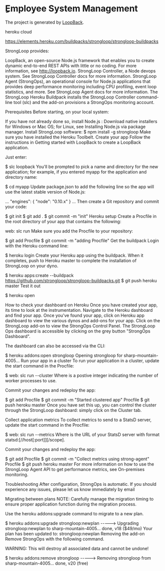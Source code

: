 # ِEmployee System Management



The project is generated by [LoopBack](http://loopback.io).



heroku cloud 

https://elements.heroku.com/buildpacks/strongloop/strongloop-buildpacks












StrongLoop provides:

LoopBack, an open-source Node.js framework that enables you to create dynamic end-to-end REST APIs with little or no coding. For more information, see http://loopback.io.
StrongLoop Controller, a Node devops system. See StrongLoop Controller docs for more information.
StrongLoop Agent (StrongOps), an operational console for Node.js applications that provides deep performance monitoring including CPU profiling, event loop statistics, and more. See StrongLoop Agent docs for more information.
The StrongLoop Heroku Buildpack installs the StrongLoop Controller command-line tool (slc) and the add-on provisions a StrongOps monitoring account.

Prerequisites
Before starting, on your local system:

If you have not already done so, install Node.js : Download native installers for Windows or Mac OS; for Linux, see Installing Node.js via package manager.
Install StrongLoop software:
$  npm install -g strongloop
Make sure you have installed the Heroku Toolbelt.
Create your app
Follow the instructions in Getting started with LoopBack to create a LoopBack application.

Just enter:

$ slc loopback
You'll be prompted to pick a name and directory for the new application; for example, if you entered myapp for the application and directory name:

$ cd myapp
Update package.json to add the following line so the app will use the latest stable version of Node.js:

...
    "engines": {
        "node": "0.10.x"
    }
...
Then create a Git repository and commit your code:

$ git init
$ git add . 
$ git commit -m "init"
Heroku setup
Create a Procfile in the root directory of your app that contains the following:

web: slc run 
Make sure you add the Procfile to your repository:

$ git add Procfile 
$ git commit -m "adding Procfile"
Get the buildpack
Login with the Heroku command line:

$ heroku login
Create your Heroku app using the buildpack. When it completes, push to Heroku master to complete the installation of StrongLoop on your dyno.

$ heroku apps:create --buildpack https://github.com/strongloop/strongloop-buildpacks.git
$ git push heroku master
Test it out

$ heroku open



How to check your dashboard on Heroku
Once you have created your app, its time to look at the instrumentation. Navigate to the Heroku dashboard and find your app. Once you've found your app, click on Heroku app dashboard to view the various dynos and add-ons for your app. Click on the StrongLoop add-on to view the StrongOps Control Panel. The StrongLoop Ops dashboard is accessible by clicking on the grey button "StrongOps Dashboard".

The dashboard can also be accessed via the CLI:

$ heroku addons:open strongloop
Opening strongloop for sharp-mountain-4005…
Run your app in a cluster
To run your application in a cluster, update the start command in the Procfile:

$ web: slc run --cluster <n>
Where <n> is a postive integer indicating the number of worker processes to use.

Commit your changes and redeploy the app:

$ git add Procfile
$ git commit -m "Started clustered app" Procfile
$ git push heroku master
Once you have set this up, you can control the cluster through the StrongLoop dashboard: simply click on the Cluster tab.

Collect application metrics
To collect metrics to send to a StatsD server, update the start command in the Procfile:

$ web: slc run --metrics <statsd-url>
Where <statsd-url> is the URL of your StatsD server with format statsd:[//host[:port]][/scope].

Commit your changes and redeploy the app:

$ git add Procfile
$ git commit -m "Collect metrics using strong-agent" Procfile
$ git push heroku master
For more information on how to use the StrongLoop Agent API to get performance metrics, see On-premises monitoring.

Troubleshooting
After configuration, StrongOps is automatic. If you should experience any issues, please let us know immediately by email

Migrating between plans
NOTE: Carefully manage the migration timing to ensure proper application function during the migration process.

Use the heroku addons:upgrade command to migrate to a new plan.

$ heroku addons:upgrade strongloop:newplan
-----> Upgrading strongloop:newplan to sharp-mountain-4005... done, v18 ($49/mo)
       Your plan has been updated to: strongloop:newplan
Removing the add-on
Remove StrongOps with the following command.

WARNING: This will destroy all associated data and cannot be undone!

$ heroku addons:remove strongloop
-----> Removing strongloop from sharp-mountain-4005... done, v20 (free)
